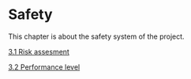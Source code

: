 
# Safety 

This chapter is about the safety system of the project.

[3.1 Risk assesment](./Risk_assesment.md)

[3.2 Performance level](./Performance_level.md)




